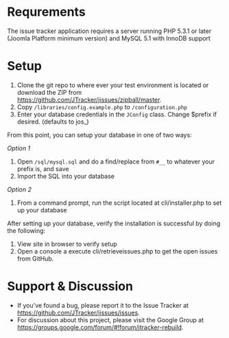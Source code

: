 Requrements
===============
The issue tracker application requires a server running PHP 5.3.1 or later (Joomla Platform minimum version) and MySQL 5.1 with InnoDB support

Setup
===============
1. Clone the git repo to where ever your test environment is located or download the ZIP from https://github.com/JTracker/jissues/zipball/master.
2. Copy `/libraries/config.example.php` to `/configuration.php`
3. Enter your database credentials in the `JConfig` class. Change $prefix if desired. (defaults to jos_)

From this point, you can setup your database in one of two ways:

*Option 1*
1. Open `/sql/mysql.sql` and do a find/replace from `#__` to whatever your prefix is, and save
2. Import the SQL into your database

*Option 2*
1. From a command prompt, run the script located at cli/installer.php to set up your database

After setting up your database, verify the installation is successful by doing the following:

1. View site in browser to verify setup
2. Open a console a execute cli/retrieveissues.php to get the open issues from GitHub.

Support & Discussion
===============
* If you've found a bug, please report it to the Issue Tracker at https://github.com/JTracker/jissues/issues.
* For discussion about this project, please visit the Google Group at https://groups.google.com/forum/#!forum/jtracker-rebuild.
